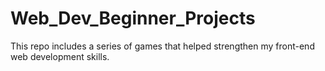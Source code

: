 # Web_Dev_Beginner_Projects
This repo includes a series of games that helped strengthen my front-end web development skills.
